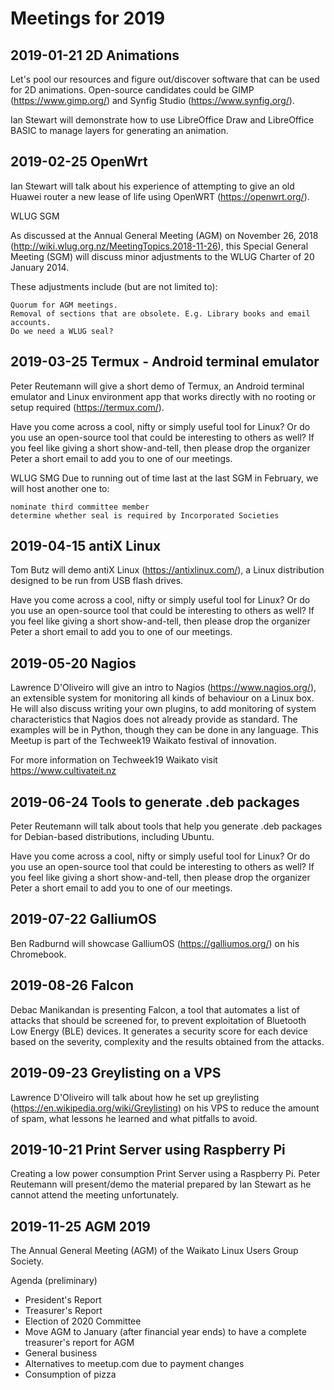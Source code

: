 # Meetings for 2019

## 2019-01-21 2D Animations

Let's pool our resources and figure out/discover software that can be used for 2D animations. Open-source candidates could be GIMP (https://www.gimp.org/) and Synfig Studio (https://www.synfig.org/).

Ian Stewart will demonstrate how to use LibreOffice Draw and LibreOffice BASIC to manage layers for generating an animation.

## 2019-02-25 OpenWrt

Ian Stewart will talk about his experience of attempting to give an old Huawei router a new lease of life using OpenWRT (https://openwrt.org/).

WLUG SGM

As discussed at the Annual General Meeting (AGM) on November 26, 2018 (http://wiki.wlug.org.nz/MeetingTopics.2018-11-26), this Special General Meeting (SGM) will discuss minor adjustments to the WLUG Charter of 20 January 2014.

These adjustments include (but are not limited to):

    Quorum for AGM meetings.
    Removal of sections that are obsolete. E.g. Library books and email accounts.
    Do we need a WLUG seal?


## 2019-03-25 Termux - Android terminal emulator

Peter Reutemann will give a short demo of Termux, an Android terminal emulator and Linux environment app that works directly with no rooting or setup required (https://termux.com/).

Have you come across a cool, nifty or simply useful tool for Linux? Or do you use an open-source tool that could be interesting to others as well? If you feel like giving a short show-and-tell, then please drop the organizer Peter a short email to add you to one of our meetings.

WLUG SMG
Due to running out of time last at the last SGM in February, we will host another one to:

    nominate third committee member
    determine whether seal is required by Incorporated Societies


## 2019-04-15 antiX Linux

Tom Butz will demo antiX Linux (https://antixlinux.com/), a Linux distribution designed to be run from USB flash drives.

Have you come across a cool, nifty or simply useful tool for Linux? Or do you use an open-source tool that could be interesting to others as well? If you feel like giving a short show-and-tell, then please drop the organizer Peter a short email to add you to one of our meetings.

## 2019-05-20 Nagios

Lawrence D'Oliveiro will give an intro to Nagios (https://www.nagios.org/), an extensible system for monitoring all kinds of behaviour on a Linux box. He will also discuss writing your own plugins, to add monitoring of system characteristics that Nagios does not already provide as standard. The examples will be in Python, though they can be done in any language.
This Meetup is part of the Techweek19 Waikato festival of innovation.

For more information on Techweek19 Waikato visit
https://www.cultivateit.nz

## 2019-06-24 Tools to generate .deb packages

Peter Reutemann will talk about tools that help you generate .deb packages for Debian-based distributions, including Ubuntu.

Have you come across a cool, nifty or simply useful tool for Linux? Or do you use an open-source tool that could be interesting to others as well? If you feel like giving a short show-and-tell, then please drop the organizer Peter a short email to add you to one of our meetings.

## 2019-07-22 GalliumOS

Ben Radburnd will showcase GalliumOS (https://galliumos.org/) on his Chromebook.

## 2019-08-26 Falcon

Debac Manikandan is presenting Falcon, a tool that automates a list of attacks that should be screened for, to prevent exploitation of Bluetooth Low Energy (BLE) devices. It generates a security score for each device based on the severity, complexity and the results obtained from the attacks.

## 2019-09-23 Greylisting on a VPS

Lawrence D'Oliveiro will talk about how he set up greylisting (https://en.wikipedia.org/wiki/Greylisting) on his VPS to reduce the amount of spam, what lessons he learned and what pitfalls to avoid.

## 2019-10-21 Print Server using Raspberry Pi

Creating a low power consumption Print Server using a Raspberry Pi. Peter Reutemann will present/demo the material prepared by Ian Stewart as he cannot attend the meeting unfortunately.

## 2019-11-25 AGM 2019

The Annual General Meeting (AGM) of the Waikato Linux Users Group Society.

Agenda (preliminary)
* President's Report
* Treasurer's Report
* Election of 2020 Committee
* Move AGM to January (after financial year ends) to have a complete treasurer's report for AGM
* General business
* Alternatives to meetup.com due to payment changes
* Consumption of pizza
